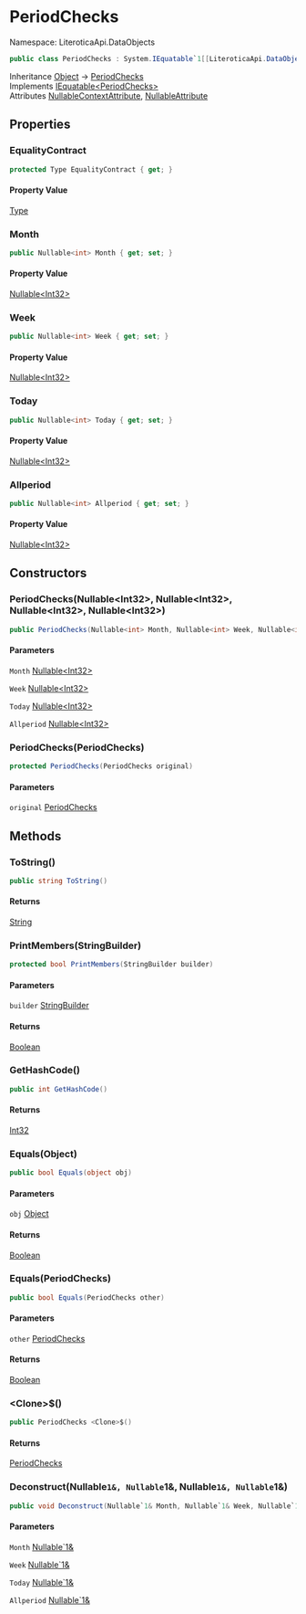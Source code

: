 # PeriodChecks

Namespace: LiteroticaApi.DataObjects

```csharp
public class PeriodChecks : System.IEquatable`1[[LiteroticaApi.DataObjects.PeriodChecks, LiteroticaApi, Version=1.0.0.0, Culture=neutral, PublicKeyToken=null]]
```

Inheritance [Object](https://docs.microsoft.com/en-us/dotnet/api/system.object) → [PeriodChecks](./literoticaapi/dataobjects/periodchecks.md)<br>
Implements [IEquatable&lt;PeriodChecks&gt;](https://docs.microsoft.com/en-us/dotnet/api/system.iequatable-1)<br>
Attributes [NullableContextAttribute](./system/runtime/compilerservices/nullablecontextattribute.md), [NullableAttribute](./system/runtime/compilerservices/nullableattribute.md)

## Properties

### **EqualityContract**

```csharp
protected Type EqualityContract { get; }
```

#### Property Value

[Type](https://docs.microsoft.com/en-us/dotnet/api/system.type)<br>

### **Month**

```csharp
public Nullable<int> Month { get; set; }
```

#### Property Value

[Nullable&lt;Int32&gt;](https://docs.microsoft.com/en-us/dotnet/api/system.nullable-1)<br>

### **Week**

```csharp
public Nullable<int> Week { get; set; }
```

#### Property Value

[Nullable&lt;Int32&gt;](https://docs.microsoft.com/en-us/dotnet/api/system.nullable-1)<br>

### **Today**

```csharp
public Nullable<int> Today { get; set; }
```

#### Property Value

[Nullable&lt;Int32&gt;](https://docs.microsoft.com/en-us/dotnet/api/system.nullable-1)<br>

### **Allperiod**

```csharp
public Nullable<int> Allperiod { get; set; }
```

#### Property Value

[Nullable&lt;Int32&gt;](https://docs.microsoft.com/en-us/dotnet/api/system.nullable-1)<br>

## Constructors

### **PeriodChecks(Nullable&lt;Int32&gt;, Nullable&lt;Int32&gt;, Nullable&lt;Int32&gt;, Nullable&lt;Int32&gt;)**

```csharp
public PeriodChecks(Nullable<int> Month, Nullable<int> Week, Nullable<int> Today, Nullable<int> Allperiod)
```

#### Parameters

`Month` [Nullable&lt;Int32&gt;](https://docs.microsoft.com/en-us/dotnet/api/system.nullable-1)<br>

`Week` [Nullable&lt;Int32&gt;](https://docs.microsoft.com/en-us/dotnet/api/system.nullable-1)<br>

`Today` [Nullable&lt;Int32&gt;](https://docs.microsoft.com/en-us/dotnet/api/system.nullable-1)<br>

`Allperiod` [Nullable&lt;Int32&gt;](https://docs.microsoft.com/en-us/dotnet/api/system.nullable-1)<br>

### **PeriodChecks(PeriodChecks)**

```csharp
protected PeriodChecks(PeriodChecks original)
```

#### Parameters

`original` [PeriodChecks](./literoticaapi/dataobjects/periodchecks.md)<br>

## Methods

### **ToString()**

```csharp
public string ToString()
```

#### Returns

[String](https://docs.microsoft.com/en-us/dotnet/api/system.string)<br>

### **PrintMembers(StringBuilder)**

```csharp
protected bool PrintMembers(StringBuilder builder)
```

#### Parameters

`builder` [StringBuilder](https://docs.microsoft.com/en-us/dotnet/api/system.text.stringbuilder)<br>

#### Returns

[Boolean](https://docs.microsoft.com/en-us/dotnet/api/system.boolean)<br>

### **GetHashCode()**

```csharp
public int GetHashCode()
```

#### Returns

[Int32](https://docs.microsoft.com/en-us/dotnet/api/system.int32)<br>

### **Equals(Object)**

```csharp
public bool Equals(object obj)
```

#### Parameters

`obj` [Object](https://docs.microsoft.com/en-us/dotnet/api/system.object)<br>

#### Returns

[Boolean](https://docs.microsoft.com/en-us/dotnet/api/system.boolean)<br>

### **Equals(PeriodChecks)**

```csharp
public bool Equals(PeriodChecks other)
```

#### Parameters

`other` [PeriodChecks](./literoticaapi/dataobjects/periodchecks.md)<br>

#### Returns

[Boolean](https://docs.microsoft.com/en-us/dotnet/api/system.boolean)<br>

### **&lt;Clone&gt;$()**

```csharp
public PeriodChecks <Clone>$()
```

#### Returns

[PeriodChecks](./literoticaapi/dataobjects/periodchecks.md)<br>

### **Deconstruct(Nullable`1&, Nullable`1&, Nullable`1&, Nullable`1&)**

```csharp
public void Deconstruct(Nullable`1& Month, Nullable`1& Week, Nullable`1& Today, Nullable`1& Allperiod)
```

#### Parameters

`Month` [Nullable`1&](https://docs.microsoft.com/en-us/dotnet/api/system.nullable-1&)<br>

`Week` [Nullable`1&](https://docs.microsoft.com/en-us/dotnet/api/system.nullable-1&)<br>

`Today` [Nullable`1&](https://docs.microsoft.com/en-us/dotnet/api/system.nullable-1&)<br>

`Allperiod` [Nullable`1&](https://docs.microsoft.com/en-us/dotnet/api/system.nullable-1&)<br>
